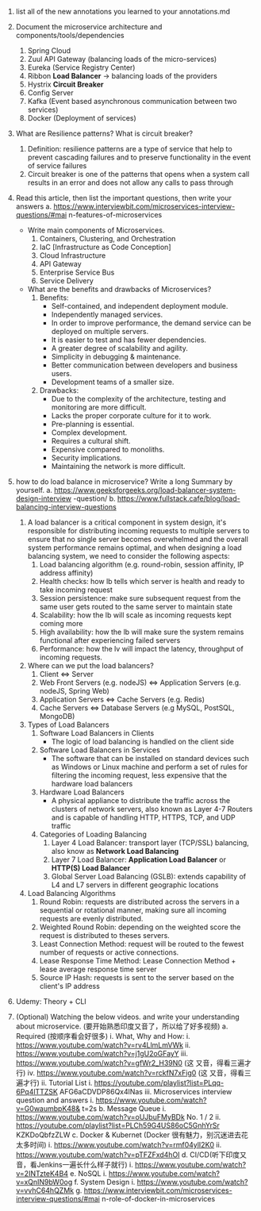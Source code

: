 1. list all of the new annotations you learned to your annotations.md
2. Document the microservice architecture and components/tools/dependencies
   1. Spring Cloud
   2. Zuul API Gateway (balancing loads of the micro-services)
   3. Eureka (Service Registry Center)
   4. Ribbon **Load Balancer** -> balancing loads of the providers
   5. Hystrix **Circuit Breaker**
   6. Config Server
   7. Kafka (Event based asynchronous communication between two services)
   8. Docker (Deployment of services)
3. What are Resilience patterns? What is circuit breaker?
   1. Definition: resilience patterns are a type of service that help to prevent cascading failures and to preserve
      functionality in the event of service failures
   2. Circuit breaker is one of the patterns that opens when a system call results in an error and does not allow
      any calls to pass through
4. Read this article, then list the important questions, then write your answers
   a. https://www.interviewbit.com/microservices-interview-questions/#mai
   n-features-of-microservices
   * Write main components of Microservices.
     1. Containers, Clustering, and Orchestration
     2. IaC [Infrastructure as Code Conception]
     3. Cloud Infrastructure
     4. API Gateway
     5. Enterprise Service Bus
     6. Service Delivery
   * What are the benefits and drawbacks of Microservices?
     1. Benefits:
        * Self-contained, and independent deployment module.
        * Independently managed services.   
        * In order to improve performance, the demand service can be deployed on multiple servers.   
        * It is easier to test and has fewer dependencies.  
        * A greater degree of scalability and agility.   
        * Simplicity in debugging & maintenance.  
        * Better communication between developers and business users.   
        * Development teams of a smaller size.
     2. Drawbacks:
        * Due to the complexity of the architecture, testing and monitoring are more difficult.  
        * Lacks the proper corporate culture for it to work.   
        * Pre-planning is essential.  
        * Complex development.  
        * Requires a cultural shift.  
        * Expensive compared to monoliths.   
        * Security implications.
        * Maintaining the network is more difficult.

5. how to do load balance in microservice? Write a long Summary by yourself.
   a. https://www.geeksforgeeks.org/load-balancer-system-design-interview
   -question/
   b. https://www.fullstack.cafe/blog/load-balancing-interview-questions
   1. A load balancer is a critical component in system design, it's responsible for distributing incoming requests to 
      multiple servers to ensure that no single server becomes overwhelmed and the overall system performance remains
      optimal, and when designing a load balancing system, we need to consider the following aspects:
      1. Load balancing algorithm (e.g. round-robin, session affinity, IP address affinity)
      2. Health checks: how lb tells which server is health and ready to take incoming request
      3. Session persistence: make sure subsequent request from the same user gets routed to the same server to maintain
         state
      4. Scalability: how the lb will scale as incoming requests kept coming more
      5. High availability: how the lb will make sure the system remains functional after experiencing failed servers
      6. Performance: how the lv will impact the latency, throughput of incoming requests.
   2. Where can we put the load balancers?
      1. Client <=> Server
      2. Web Front Servers (e.g. nodeJS) <=> Application Servers (e.g. nodeJS, Spring Web)
      3. Application Servers <=> Cache Servers (e.g. Redis)
      4. Cache Servers <=> Database Servers (e.g MySQL, PostSQL, MongoDB)
   3. Types of Load Balancers
      1. Software Load Balancers in Clients
         * The logic of load balancing is handled on the client side
      2. Software Load Balancers in Services
         * The software that can be installed on standard devices such as Windows or Linux machine and perform a set of 
           rules for filtering the incoming request, less expensive that the hardware load balancers
      3. Hardware Load Balancers
         * A physical appliance to distribute the traffic across the clusters of network servers, also known as Layer 4-7 Routers
           and is capable of handling HTTP, HTTPS, TCP, and UDP traffic
      4. Categories of Loading Balancing
         1. Layer 4 Load Balancer: transport layer (TCP/SSL) balancing, also know as **Network Load Balancing**
         2. Layer 7 Load Balancer: **Application Load Balancer** or **HTTP(S) Load Balancer**
         3. Global Server Load Balancing (GSLB): extends capability of L4 and L7 servers in different geographic locations
   4. Load Balancing Algorithms
      1. Round Robin: requests are distributed across the servers in a sequential or rotational manner, making sure
         all incoming requests are evenly distributed.
      2. Weighted Round Robin: depending on the weighted score the request is distributed to theses servers.
      3. Least Connection Method: request will be routed to the fewest number of requests or active connections.
      4. Lease Response Time Method: Lease Connection Method + lease average response time server
      5. Source IP Hash: requests is sent to the server based on the client's IP address
6. Udemy: Theory + CLI
7. (Optional) Watching the below videos. and write your understanding about
   microservice. (要开始熟悉印度又音了，所以给了好多视频)
   a. Required (按顺序看会好很多)
   i. What, Why and How:
   i.  https://www.youtube.com/watch?v=rv4LlmLmVWk
   ii. https://www.youtube.com/watch?v=j1gU2oGFayY
   iii.  https://www.youtube.com/watch?v=gfWr2_H39N0 (这
   又音，得看三遍才行)
   iv.  https://www.youtube.com/watch?v=rckfN7xFig0 (这
   又音，得看三遍才行)
   ii. Tutorial List
   i.  https://youtube.com/playlist?list=PLqq-6Pq4lTTZSK
   AFG6aCDVDP86Qx4lNas
   iii. Microservices interview question and answers
   i.  https://www.youtube.com/watch?v=G0waumbpK48&
   t=2s
   b. Message Queue
   i.  https://www.youtube.com/watch?v=oUJbuFMyBDk
   No. 1 / 2
   ii. https://youtube.com/playlist?list=PLCh59G4US86oC5GnhYrSr
   KZKDoQbfzZLW
   c. Docker & Kubernet (Docker 很有魅力，别沉迷进去花太多时间)
   i.  https://www.youtube.com/watch?v=rmf04ylI2K0
   ii. https://www.youtube.com/watch?v=pTFZFxd4hOI
   d. CI/CD(听下印度又音，看Jenkins一遍长什么样子就行)
   i.  https://www.youtube.com/watch?v=2INTzteK4B4
   e. NoSQL
   i.  https://www.youtube.com/watch?v=xQnIN9bW0og
   f. System Design
   i.  https://www.youtube.com/watch?v=vvhC64hQZMk
   g.  https://www.interviewbit.com/microservices-interview-questions/#mai
   n-role-of-docker-in-microservices